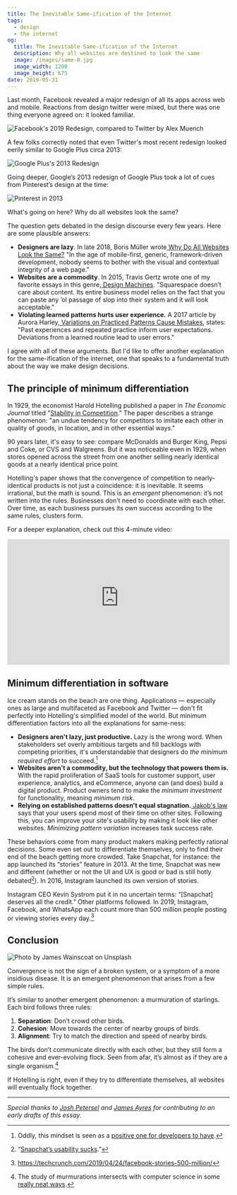 ```yaml
---
title: The Inevitable Same-ification of the Internet
tags:
  - design
  - the internet
og:
  title: The Inevitable Same-ification of the Internet
  description: Why all websites are destined to look the same
  image: /images/same-0.jpg
  image_width: 1200
  image_height: 675
date: 2019-05-31
---
```


Last month, Facebook revealed a major redesign of all its apps across web and mobile. Reactions from design twitter were mixed, but there was one thing everyone agreed on: it looked familiar.

![Facebook's 2019 Redesign, compared to Twitter by [Alex Muench](https://twitter.com/alexmuench/status/1123522519821058049?s=20)](/images/same-1.png)

A few folks correctly noted that even Twitter's most recent redesign looked eerily similar to Google Plus circa 2013:

![Google Plus's 2013 Redesign](/images/same-2.png)

Going deeper, Google’s 2013 redesign of Google Plus took a lot of cues from Pinterest’s design at the time:

![Pinterest in 2013](/images/same-3.png)

What's going on here? Why do all websites look the same?

The question gets debated in the design discourse every few years. Here are some plausible answers:

- **Designers are lazy**. In late 2018, Boris Müller wrote[ Why Do All Websites Look the Same?](https://medium.com/s/story/on-the-visual-weariness-of-the-web-8af1c969ce73) "In the age of mobile-first, generic, framework-driven development, nobody seems to bother with the visual and contextual integrity of a web page."
- **Websites are a commodity**. In 2015, Travis Gertz wrote one of my favorite essays in this genre,[ Design Machines](https://louderthanten.com/coax/design-machines). "Square­space doesn’t care about con­tent. Its entire busi­ness mod­el relies on the fact that you can paste any ​’ol pas­sage of slop into their sys­tem and it will look accept­able."
- **Violating learned patterns hurts user experience.** A 2017 article by Aurora Harley,[ Variations on Practiced Patterns Cause Mistakes](https://www.nngroup.com/articles/practiced-patterns-mistakes/), states: "Past experiences and repeated practice inform user expectations. Deviations from a learned routine lead to user errors."

I agree with all of these arguments. But I'd like to offer another explanation for the same-ification of the internet, one that speaks to a fundamental truth about the way we make design decisions.

## The principle of minimum differentiation

In 1929, the economist Harold Hotelling published a paper in _The Economic Journal_ titled "[Stability in Competition](http://www.math.toronto.edu/mccann/assignments/477/Hotelling29.pdf)." The paper describes a strange phenomenon: "an undue tendency for competitors to imitate each other in quality of goods, in location, and in other essential ways."

90 years later, it's easy to see: compare McDonalds and Burger King, Pepsi and Coke, or CVS and Walgreens. But it was noticeable even in 1929, when stores opened across the street from one another selling nearly identical goods at a nearly identical price point.

Hotelling's paper shows that the convergence of competition to nearly-identical products is not just a coincidence: it is inevitable. It seems irrational, but the math is sound. This is an _emergent_ phenomenon: it’s not written into the rules. Businesses don’t need to coordinate with each other. Over time, as each business pursues its own success according to the same rules, clusters form.

For a deeper explanation, check out this 4-minute video:

<style>.embed-container { position: relative; padding-bottom: 56.25%; height: 0; overflow: hidden; max-width: 100%; } .embed-container iframe, .embed-container object, .embed-container embed { position: absolute; top: 0; left: 0; width: 100%; height: 100%; }</style><div class='embed-container'><iframe src='https://www.youtube-nocookie.com/embed/jILgxeNBK_8' allow="accelerometer; autoplay; encrypted-media; gyroscope; picture-in-picture" frameborder='0' allowfullscreen></iframe></div>

## Minimum differentiation in software

Ice cream stands on the beach are one thing. Applications — especially ones as large and multifaceted as Facebook and Twitter — don't fit perfectly into Hotelling's simplified model of the world. But minimum differentiation factors into all the explanations for same-ness:

- **Designers aren't lazy, just productive.** Lazy is the wrong word. When stakeholders set overly ambitious targets and fill backlogs with competing priorities, it's understandable that designers do _the minimum required effort_ to succeed.[^1]
- **Websites aren't a commodity, but the technology that powers them is.** With the rapid proliferation of SaaS tools for customer support, user experience, analytics, and eCommerce, anyone can (and does) build a digital product. Product owners tend to make the _minimum investment_ for functionality, meaning _minimum risk_.
- **Relying on established patterns doesn't equal stagnation.**[ Jakob's law](https://www.nngroup.com/videos/jakobs-law-internet-ux/) says that your users spend most of their time on other sites. Following this, you can improve your site's usability by making it look like other websites. _Minimizing pattern variation_ increases task success rate.

These behaviors come from many product makers making perfectly rational decisions. Some even set out to differentiate themselves, only to find their end of the beach getting more crowded. Take Snapchat, for instance: the app launched its “stories” feature in 2013. At the time, Snapchat was new and different (whether or not the UI and UX is good or bad is still hotly debated[^2]). In 2016, Instagram launched its own version of stories.

Instagram CEO Kevin Systrom put it in no uncertain terms: “[Snapchat] deserves all the credit.” Other platforms followed. In 2019, Instagram, Facebook, and WhatsApp each count more than 500 million people posting or viewing stories every day.[^3]

## Conclusion

![Photo by [James Wainscoat on Unsplash](https://unsplash.com/photos/b7MZ6iGIoSI)](/images/same-4.jpg)

Convergence is not the sign of a broken system, or a symptom of a more insidious disease. It is an emergent phenomenon that arises from a few simple rules.

It’s similar to another emergent phenomenon: a murmuration of starlings. Each bird follows three rules:

1. **Separation**: Don’t crowd other birds.
2. **Cohesion**: Move towards the center of nearby groups of birds.
3. **Alignment**: Try to match the direction and speed of nearby birds.

The birds don’t communicate directly with each other, but they still form a cohesive and ever-evolving flock. Seen from afar, it’s almost as if they are a single organism.[^4]

If Hotelling is right, even if they try to differentiate themselves, all websites will eventually flock together.

---

_Special thanks to [Josh Petersel](http://joshpetersel.com/) and [James Ayres](http://jfrancisayres.com/) for contributing to an early drafts of this essay._

[^1]: Oddly, this mindset is seen as a [positive one for developers to have](https://dev.to/drm317/the-lazy-developer-5goe).

[^2]: “[Snapchat’s usability sucks](https://www.figma.com/blog/did-snapchat-succeed-because-of-its-controversial-ui/).”

[^3]: <https://techcrunch.com/2019/04/24/facebook-stories-500-million/>

[^4]: The study of murmurations intersects with computer science in some [really neat ways](https://en.wikipedia.org/wiki/Boids).